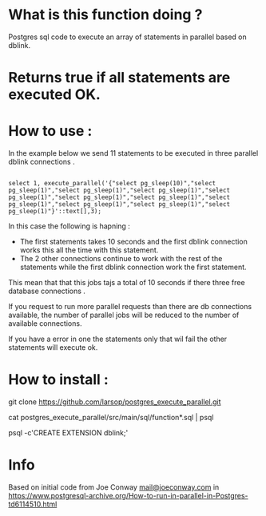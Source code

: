 # What is this function doing ?
Postgres sql code to execute an array of statements in parallel based on dblink.


# Returns true if all statements are executed OK.

# How to use :
In the example below we send 11 statements to be executed in three parallel dblink connections .

<pre><code>
select 1, execute_parallel('{"select pg_sleep(10)","select pg_sleep(1)","select pg_sleep(1)","select pg_sleep(1)","select pg_sleep(1)","select pg_sleep(1)","select pg_sleep(1)","select pg_sleep(1)","select pg_sleep(1)","select pg_sleep(1)","select pg_sleep(1)"}'::text[],3);
</pre></code>

In this case the following is hapning :
- The first statements takes 10 seconds and the first dblink connection works this all the time with this statement.
- The 2 other connections continue to work with the rest of the statements while the first dblink connection work the first statement. 

This mean that that this jobs tajs a total of 10 seconds if there three free database connections .

If you request to run more parallel requests than there are db connections available, 
the number of parallel jobs will be reduced to the number of available connections. 

If you have a error in one the statements only that wil fail the other statements will execute ok.


# How to install :

git clone https://github.com/larsop/postgres_execute_parallel.git

cat postgres_execute_parallel/src/main/sql/function*.sql | psql

psql -c'CREATE EXTENSION dblink;'

# Info
Based on initial code from Joe Conway <mail@joeconway.com>  in https://www.postgresql-archive.org/How-to-run-in-parallel-in-Postgres-td6114510.html
 

